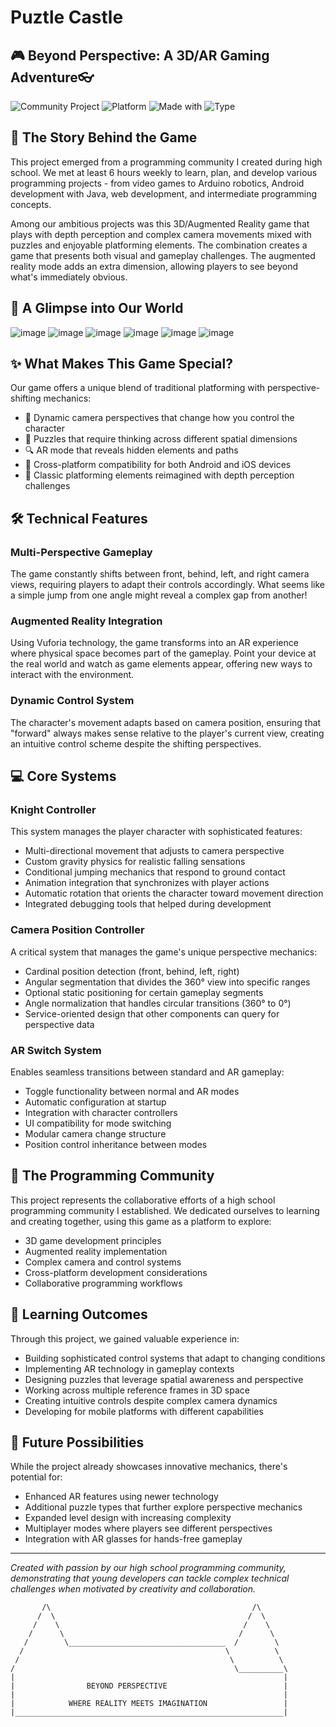 # Puztle Castle
## 🎮 Beyond Perspective: A 3D/AR Gaming Adventure👓

![Community Project](https://img.shields.io/badge/Community-Project-purple)
![Platform](https://img.shields.io/badge/Platform-Android_|_iOS-blue)
![Made with](https://img.shields.io/badge/Made_with-Unity_|_Vuforia-red)
![Type](https://img.shields.io/badge/Type-3D_|_AR-green)

## 💭 The Story Behind the Game

This project emerged from a programming community I created during high school. We met at least 6 hours weekly to learn, plan, and develop various programming projects - from video games to Arduino robotics, Android development with Java, web development, and intermediate programming concepts.

Among our ambitious projects was this 3D/Augmented Reality game that plays with depth perception and complex camera movements mixed with puzzles and enjoyable platforming elements. The combination creates a game that presents both visual and gameplay challenges. The augmented reality mode adds an extra dimension, allowing players to see beyond what's immediately obvious.

## 📸 A Glimpse into Our World
![image](https://github.com/user-attachments/assets/550592b0-b7f8-482b-85c0-b99762760c4f)
![image](https://github.com/user-attachments/assets/b608f7f4-ae59-481e-b2f9-f473f4fbc04c)
![image](https://github.com/user-attachments/assets/b9f90601-d3bf-4830-ac2d-f91ee95cf0f9)
![image](https://github.com/user-attachments/assets/a8986764-d6f8-47ad-beed-f8206e857479)
![image](https://github.com/user-attachments/assets/5a229478-f50a-42fc-987b-6ed7b56d731a)
![image](https://github.com/user-attachments/assets/b332d477-f61d-4b8b-9618-e72db39d0f77)



## ✨ What Makes This Game Special?

Our game offers a unique blend of traditional platforming with perspective-shifting mechanics:

- 🔄 Dynamic camera perspectives that change how you control the character
- 🧩 Puzzles that require thinking across different spatial dimensions
- 🔍 AR mode that reveals hidden elements and paths
- 📱 Cross-platform compatibility for both Android and iOS devices
- 🎯 Classic platforming elements reimagined with depth perception challenges

## 🛠️ Technical Features

### Multi-Perspective Gameplay
The game constantly shifts between front, behind, left, and right camera views, requiring players to adapt their controls accordingly. What seems like a simple jump from one angle might reveal a complex gap from another!

### Augmented Reality Integration
Using Vuforia technology, the game transforms into an AR experience where physical space becomes part of the gameplay. Point your device at the real world and watch as game elements appear, offering new ways to interact with the environment.

### Dynamic Control System
The character's movement adapts based on camera position, ensuring that "forward" always makes sense relative to the player's current view, creating an intuitive control scheme despite the shifting perspectives.

## 💻 Core Systems

### Knight Controller
This system manages the player character with sophisticated features:

- Multi-directional movement that adjusts to camera perspective
- Custom gravity physics for realistic falling sensations
- Conditional jumping mechanics that respond to ground contact
- Animation integration that synchronizes with player actions
- Automatic rotation that orients the character toward movement direction
- Integrated debugging tools that helped during development

### Camera Position Controller
A critical system that manages the game's unique perspective mechanics:

- Cardinal position detection (front, behind, left, right)
- Angular segmentation that divides the 360° view into specific ranges
- Optional static positioning for certain gameplay segments
- Angle normalization that handles circular transitions (360° to 0°)
- Service-oriented design that other components can query for perspective data

### AR Switch System
Enables seamless transitions between standard and AR gameplay:

- Toggle functionality between normal and AR modes
- Automatic configuration at startup
- Integration with character controllers
- UI compatibility for mode switching
- Modular camera change structure
- Position control inheritance between modes

## 👥 The Programming Community

This project represents the collaborative efforts of a high school programming community I established. We dedicated ourselves to learning and creating together, using this game as a platform to explore:

- 3D game development principles
- Augmented reality implementation
- Complex camera and control systems
- Cross-platform development considerations
- Collaborative programming workflows

## 🌱 Learning Outcomes

Through this project, we gained valuable experience in:

- Building sophisticated control systems that adapt to changing conditions
- Implementing AR technology in gameplay contexts
- Designing puzzles that leverage spatial awareness and perspective
- Working across multiple reference frames in 3D space
- Creating intuitive controls despite complex camera dynamics
- Developing for mobile platforms with different capabilities

## 🔮 Future Possibilities

While the project already showcases innovative mechanics, there's potential for:

- Enhanced AR features using newer technology
- Additional puzzle types that further explore perspective mechanics
- Expanded level design with increasing complexity
- Multiplayer modes where players see different perspectives
- Integration with AR glasses for hands-free gameplay

---

*Created with passion by our high school programming community, demonstrating that young developers can tackle complex technical challenges when motivated by creativity and collaboration.*

```
       /\                                             /\
      /  \                                           /  \
     /    \                                         /    \
    /      \                                       /      \
   /        \___________________________________  /        \
  /                                             \          \
 /                                               \          \
/                                                 \__________\
|                                                            |
|                BEYOND PERSPECTIVE                          |
|                                                            |
|            WHERE REALITY MEETS IMAGINATION                 |
|____________________________________________________________|
```
